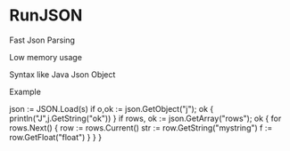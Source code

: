 # RunJSON

Fast Json Parsing

Low memory usage

Syntax like Java Json Object

Example

  json := JSON.Load(s)
  if o,ok := json.GetObject("j"); ok {
    println("J",j.GetString("ok"))
  }
  if rows, ok := json.GetArray("rows"); ok {
      for rows.Next() {
        row := rows.Current()
        str := row.GetString("mystring")
              f := row.GetFloat("float")
          }
      }
  }
